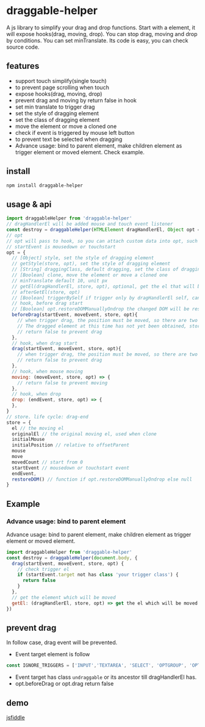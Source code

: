 # draggable-helper
A js library to simplify your drag and drop functions. Start with a element, it will expose hooks(drag, moving, drop). You can stop drag, moving and drop by conditions. You can set minTranslate. Its code is easy, you can check source code.
## features
* support touch simplify(single touch)
* to prevent page scrolling when touch
* expose hooks(drag, moving, drop)
* prevent drag and moving by return false in hook
* set min translate to trigger drag
* set the style of dragging element
* set the class of dragging element
* move the element or move a cloned one
* check if event is triggered by mouse left button
* to prevent text be selected when dragging
* Advance usage: bind to parent element, make children element as trigger element or moved element. Check example.

## install
```sh
npm install draggable-helper
```
## usage & api
```js
import draggableHelper from 'draggable-helper'
// dragHandlerEl will be added mouse and touch event listener
const destroy = draggableHelper(HTMLElement dragHandlerEl, Object opt = {})
// opt
// opt will pass to hook, so you can attach custom data into opt, such the data of the element
// startEvent is mousedown or touchstart
opt = {
  // [Object] style, set the style of dragging element
  // getStyle(store, opt), set the style of dragging element
  // [String] draggingClass, default dragging, set the class of dragging element
  // [Boolean] clone, move the element or move a cloned one
  // minTranslate default 10, unit px
  // getEl(dragHandlerEl, store, opt), optional, get the el that will be moved. default is dragHandlerEl
  // afterGetEl(store, opt)
  // [Boolean] triggerBySelf if trigger only by dragHandlerEl self, can not be triggered by children
  // hook, before drag start
  // [Boolean] opt.restoreDOMManuallyOndrop the changed DOM will be restored automatically on drop. This disable it and pass restoreDOM function into store.
  beforeDrag(startEvent, moveEvent, store, opt){
    // when trigger drag, the position must be moved, so there are two event. startEvent also can be accessed by store.startEvent
    // The dragged element at this time has not yet been obtained, store.el is null. 此时要移动的元素还没有获得到, 即store.el是空.
    // return false to prevent drag
  },
  // hook, when drag start
  drag(startEvent, moveEvent, store, opt){
    // when trigger drag, the position must be moved, so there are two event. startEvent also can be accessed by store.startEvent
    // return false to prevent drag
  },
  // hook, when mouse moving
  moving: (moveEvent, store, opt) => {
    // return false to prevent moving
  },
  // hook, when drop
  drop: (endEvent, store, opt) => {
  },
}
// store. life cycle: drag-end
store = {
  el // the moving el
  originalEl // the original moving el, used when clone
  initialMouse
  initialPosition // relative to offsetParent
  mouse
  move
  movedCount // start from 0
  startEvent // mousedown or touchstart event
  endEvent,
  restoreDOM() // function if opt.restoreDOMManuallyOndrop else null
}
```
## Example
### Advance usage: bind to parent element
Advance usage: bind to parent element, make children element as trigger element or moved element.
```js
import draggableHelper from 'draggable-helper'
const destroy = draggableHelper(document.body, {
  drag(startEvent, moveEvent, store, opt) {
    // check trigger el
    if (startEvent.target not has class 'your trigger class') {
      return false
    }
  },
  // get the element which will be moved
  getEl: (dragHandlerEl, store, opt) => get the el which will be moved by `store.startEvent.target`
})
```
## prevent drag
In follow case, drag event will be prevented.
* Event target element is follow
```js
const IGNORE_TRIGGERS = ['INPUT','TEXTAREA', 'SELECT', 'OPTGROUP', 'OPTION']
```
* Event target has class `undraggable` or its ancestor till dragHandlerEl has.
* opt.beforeDrag or opt.drag return false

## demo
[jsfiddle](https://jsfiddle.net/phphe/t694kpua/19/)
